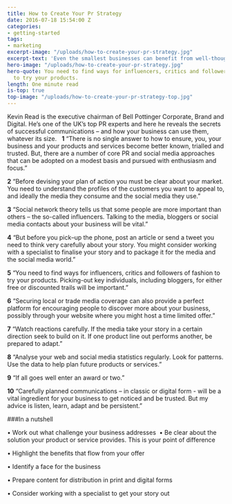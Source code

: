 ```yaml
---
title: How to Create Your Pr Strategy
date: 2016-07-18 15:54:00 Z
categories:
- getting-started
tags:
- marketing
excerpt-image: "/uploads/how-to-create-your-pr-strategy.jpg"
excerpt-text: 'Even the smallest businesses can benefit from well-thought out communications.  '
hero-image: "/uploads/how-to-create-your-pr-strategy.jpg"
hero-quote: You need to find ways for influencers, critics and followers of fashion
  to try your products.
length: One minute read
is-top: true
top-image: "/uploads/how-to-create-your-pr-strategy-top.jpg"
---
```


Kevin Read is the executive chairman of Bell Pottinger Corporate, Brand and Digital. He’s one of the UK’s top PR experts and here he reveals the secrets of successful communications – and how your business can use them, whatever its size.   **1** “There is no single answer to how to ensure, you, your business and your products and services become better known, trialled and trusted. But, there are a number of core PR and social media approaches that can be adopted on a modest basis and pursued with enthusiasm and focus.”

**2** “Before devising your plan of action you must be clear about your market. You need to understand the profiles of the customers you want to appeal to, and ideally the media they consume and the social media they use.”

**3** “Social network theory tells us that some people are more important than others – the so-called influencers. Talking to the media, bloggers or social media contacts about your business will be vital.”

**4** “But before you pick–up the phone, post an article or send a tweet you need to think very carefully about your story. You might consider working with a specialist to finalise your story and to package it for the media and the social media world.”

**5** “You need to find ways for influencers, critics and followers of fashion to try your products. Picking-out key individuals, including bloggers, for either free or discounted trails will be important.”

**6** “Securing local or trade media coverage can also provide a perfect platform for encouraging people to discover more about your business, possibly through your website where you might host a time limited offer.”

**7** “Watch reactions carefully. If the media take your story in a certain direction seek to build on it. If one product line out performs another, be prepared to adapt.”

**8** “Analyse your web and social media statistics regularly. Look for patterns. Use the data to help plan future products or services.”

**9** “If all goes well enter an award or two.”

**10** “Carefully planned communications – in classic or digital form - will be a vital ingredient for your business to get noticed and be trusted. But my advice is listen, learn, adapt and be persistent.”

###In a nutshell


• Work out what challenge your business addresses
 • Be clear about the solution your product or service provides. This is your point of difference

• Highlight the benefits that flow from your offer

• Identify a face for the business

• Prepare content for distribution in print and digital forms

• Consider working with a specialist to get your story out 